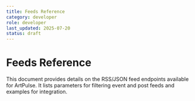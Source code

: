 ```yaml
---
title: Feeds Reference
category: developer
role: developer
last_updated: 2025-07-20
status: draft
---
```

# Feeds Reference

This document provides details on the RSS/JSON feed endpoints available for ArtPulse. It lists parameters for filtering event and post feeds and examples for integration.